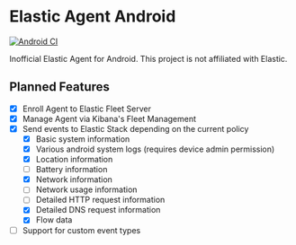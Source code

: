 # Elastic Agent Android

[![Android CI](https://github.com/swiftbird07/elastic-agent-android/actions/workflows/android.yml/badge.svg)](https://github.com/swiftbird07/elastic-agent-android/actions/workflows/android.yml)

Inofficial Elastic Agent for Android. This project is not affiliated with Elastic.

## Planned Features

- [x] Enroll Agent to Elastic Fleet Server
- [x] Manage Agent via Kibana's Fleet Management
- [x] Send events to Elastic Stack depending on the current policy
  - [x]  Basic system information
  - [x]  Various android system logs (requires device admin permission)
  - [x]  Location information
  - [ ]  Battery information
  - [x]  Network information
    - [ ]   Network usage information
    - [ ]   Detailed HTTP request information
    - [x]   Detailed DNS request information
    - [x]   Flow data
- [ ] Support for custom event types
